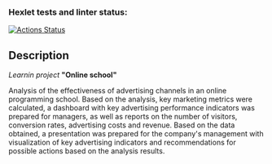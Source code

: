 ### Hexlet tests and linter status:
[![Actions Status](https://github.com/DAVolgas/data-analytics-project-96/actions/workflows/hexlet-check.yml/badge.svg)](https://github.com/DAVolgas/data-analytics-project-96/actions)

## Description
*Learnin project* **"Online school"**

Analysis of the effectiveness of advertising channels in an online programming school. Based on the analysis, key marketing metrics were calculated, a dashboard with key advertising performance indicators was prepared for managers, as well as reports on the number of visitors, conversion rates, advertising costs and revenue. Based on the data obtained, a presentation was prepared for the company's management with visualization of key advertising indicators and recommendations for possible actions based on the analysis results.
